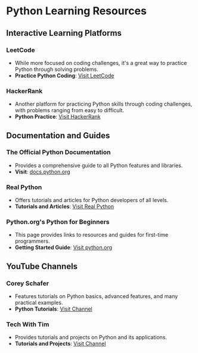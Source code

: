 # Python Learning Resources

## Interactive Learning Platforms
### LeetCode
- While more focused on coding challenges, it's a great way to practice Python through solving problems.
- **Practice Python Coding**: [Visit LeetCode](https://leetcode.com/)
### HackerRank
- Another platform for practicing Python skills through coding challenges, with problems ranging from easy to difficult.
- **Python Practice**: [Visit HackerRank](https://www.hackerrank.com/domains/python)

## Documentation and Guides
### The Official Python Documentation
- Provides a comprehensive guide to all Python features and libraries.
- **Visit**: [docs.python.org](https://docs.python.org/3/)
### Real Python
- Offers tutorials and articles for Python developers of all levels.
- **Tutorials and Articles**: [Visit Real Python](https://realpython.com/)
### Python.org's Python for Beginners
- This page provides links to resources and guides for first-time programmers.
- **Getting Started Guide**: [Visit python.org](https://www.python.org/about/gettingstarted/)

## YouTube Channels
### Corey Schafer
- Features tutorials on Python basics, advanced features, and many practical examples.
- **Python Tutorials**: [Visit Channel](https://www.youtube.com/playlist?list=PL-osiE80TeTt2d9bfVyTiXJA-UTHn6WwU)
### Tech With Tim
- Provides tutorials and projects on Python and its applications.
- **Tutorials and Projects**: [Visit Channel](https://www.youtube.com/watch?v=OFrLs22MDAw&list=PLzMcBGfZo4-mFu00qxl0a67RhjjZj3jXm)








